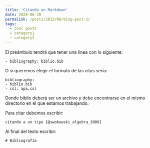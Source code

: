 ```yaml
---
title: 'Citando en Markdown'
date: 2020-06-28
permalink: /posts/2012/08/blog-post-1/
tags:
  - cool posts
  - category1
  - category2
---
```


El preámbulo tendrá que tener una línea con lo siguiente:

~~~
- bibliography: biblio.bib
~~~

O si queremos elegir el formato de las citas sería:

~~~
bibliography:
- biblio.bib
- csl: apa.csl
~~~

Donde biblio deberá ser un archivo y debe encontrarse en el mismo directorio en el que estamos trabajando.

Para citar debemos escribir:

~~~
citando a un tipo [@swokowski_algebra_2009]
~~~

Al final del texto escribir:

~~~
# Bibliografía
~~~


